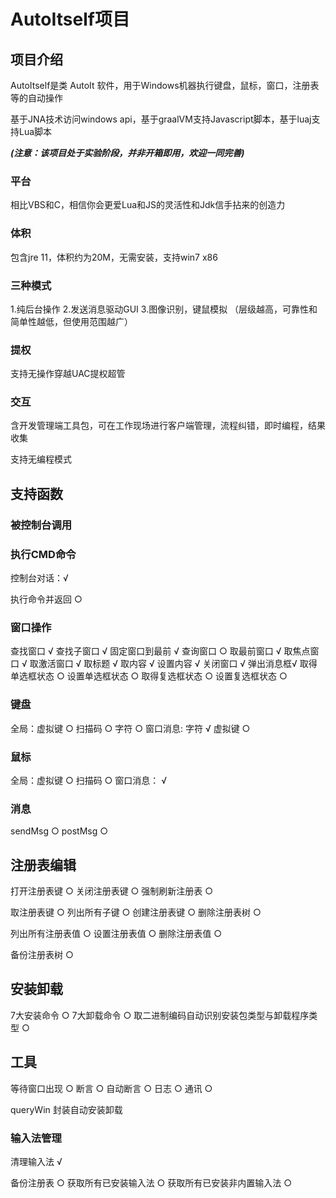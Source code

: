 # AutoItself项目

## 项目介绍

AutoItself是类 AutoIt 软件，用于Windows机器执行键盘，鼠标，窗口，注册表等的自动操作

基于JNA技术访问windows api，基于graalVM支持Javascript脚本，基于luaj支持Lua脚本

***(注意：该项目处于实验阶段，并非开箱即用，欢迎一同完善)***

### 平台

相比VBS和C，相信你会更爱Lua和JS的灵活性和Jdk信手拈来的创造力

### 体积

包含jre 11，体积约为20M，无需安装，支持win7 x86

### 三种模式

1.纯后台操作
2.发送消息驱动GUI
3.图像识别，键鼠模拟
（层级越高，可靠性和简单性越低，但使用范围越广）

### 提权

支持无操作穿越UAC提权超管

### 交互

含开发管理端工具包，可在工作现场进行客户端管理，流程纠错，即时编程，结果收集

支持无编程模式


## 支持函数

### 被控制台调用


### 执行CMD命令

控制台对话：√

执行命令并返回 ○

### 窗口操作

查找窗口 √
查找子窗口 √
固定窗口到最前 √
查询窗口 ○
取最前窗口 √
取焦点窗口 √
取激活窗口 √
取标题  √
取内容 √
设置内容 √
关闭窗口 √
弹出消息框√
取得单选框状态 ○
设置单选框状态 ○
取得复选框状态 ○
设置复选框状态 ○

### 键盘

全局：虚拟键 ○ 扫描码 ○ 字符 ○
窗口消息: 字符 √ 虚拟键 ○

### 鼠标

全局：虚拟键  ○ 扫描码 ○
窗口消息： √ 

### 消息
sendMsg ○ postMsg ○

## 注册表编辑

打开注册表键 ○
关闭注册表键 ○
强制刷新注册表 ○

取注册表键 ○
列出所有子键 ○
创建注册表键 ○
删除注册表树 ○

列出所有注册表值 ○
设置注册表值 ○
删除注册表值 ○

备份注册表树 ○


## 安装卸载

7大安装命令 ○
7大卸载命令 ○
取二进制编码自动识别安装包类型与卸载程序类型 ○

## 工具

等待窗口出现 ○
断言 ○
自动断言 ○
日志 ○
通讯 ○

queryWin
封装自动安装卸载

### 输入法管理

清理输入法 √

备份注册表 ○
获取所有已安装输入法 ○
获取所有已安装非内置输入法 ○




